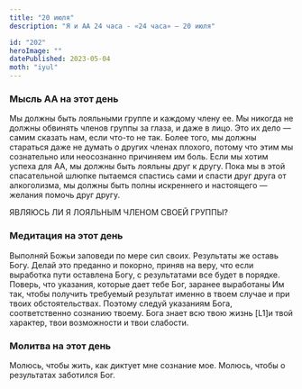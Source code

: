 ```yaml
---
title: "20 июля"
description: "Я и АА 24 часа - «24 часа» — 20 июля"

id: "202"
heroImage: ""
datePublished: 2023-05-04
moth: "iyul"
---
```


### Мысль АА на этот день

Мы должны быть лояльными группе и каждому члену ее. Мы никогда не должны
обвинять членов группы за глаза, и даже в лицо. Это их дело — самим сказать
нам, если что-то не так. Более того, мы должны стараться даже не думать о
других членах плохого, потому что этим мы сознательно или неосознанно
причиняем им боль. Если мы хотим успеха для АА, мы должны быть лояльны друг к
другу. Пока мы в этой спасательной шлюпке пытаемся спастись сами и спасти друг
друга от алкоголизма, мы должны быть полны искреннего и настоящего — желания
помочь друг другу.

ЯВЛЯЮСЬ ЛИ Я ЛОЯЛЬНЫМ ЧЛЕНОМ СВОЕЙ ГРУППЫ?

### Медитация на этот день

Выполняй Божьи заповеди по мере сил своих. Результаты же оставь Богу. Делай
это преданно и покорно, приняв на веру, что если выработка пути оставлена
Богу, с результатами все будет в порядке. Поверь, что указания, которые дает
тебе Бог, заранее выработаны Им так, чтобы получить требуемый результат именно
в твоем случае и при твоих обстоятельствах. Поэтому следуй указаниям Бога,
соответственно сознанию твоему. Бога знает всю твою жизнь [L1]и твой характер,
твои возможности и твои слабости.

### Молитва на этот день

Молюсь, чтобы жить, как диктует мне сознание мое. Молюсь, чтобы о результатах
заботился Бог.
